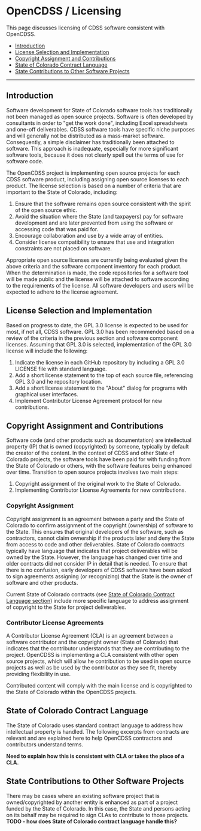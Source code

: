 # OpenCDSS / Licensing #

This page discusses licensing of CDSS software consistent with OpenCDSS.

* [Introduction](#introduction)
* [License Selection and Implementation](#license-selection-and-implementation)
* [Copyright Assignment and Contributions](#copyright-assignment-and-contributions)
* [State of Colorado Contract Language](#state-of-colorado-contract-language)
* [State Contributions to Other Software Projects](#state-contributions-to-other-software-projects)

-------------

## Introduction ##

Software development for State of Colorado software tools has traditionally not been managed as open source projects.
Software is often developed by consultants in order to "get the work done",
including Excel spreadsheets and one-off deliverables.
CDSS software tools have specific niche purposes and will generally not be distributed as a mass-market software.
Consequently, a simple disclaimer has traditionally been attached to software.
This approach is inadequate, especially for more significant software tools,
because it does not clearly spell out the terms of use for software code.

The OpenCDSS project is implementing open source projects for each CDSS software product,
including assigning open source licenses to each product.
The license selection is based on a number of criteria that are important to the State of Colorado, including:

1. Ensure that the software remains open source consistent with the spirit of the open source ethic.
2. Avoid the situation where the State (and taxpayers) pay for software development and are later prevented from
using the software or accessing code that was paid for.
3. Encourage collaboration and use by a wide array of entities.
4. Consider license compatibility to ensure that use and integration constraints are not placed on software.

Appropriate open source licenses are currently being evaluated given the above criteria
and the software component inventory for each product.
When the determination is made, the code repositories for a software tool will be made public and the license
will be attached to software according to the requirements of the license.
All software developers and users will be expected to adhere to the license agreement.

## License Selection and Implementation ##

Based on progress to date, the GPL 3.0 license is expected to be used for most, if not all, CDSS software.
GPL 3.0 has been recommended based on a review of the criteria in the previous section and
software component licenses.  Assuming that GPL 3.0 is selected, implementation of the GPL 3.0 license will
include the following:

1. Indicate the license in each GitHub repository by including a GPL 3.0 LICENSE file with standard language.
2. Add a short license statement to the top of each source file, referencing GPL 3.0 and he repository location.
3. Add a short license statement to the "About" dialog for programs with graphical user interfaces.
4. Implement Contributor License Agreement protocol for new contributions.

## Copyright Assignment and Contributions ##

Software code (and other products such as documentation) are intellectual property (IP) that is owned (copyrighted) by someone,
typically by default the creator of the content.
In the context of CDSS and other State of Colorado projects, the software tools have been paid for with funding
from the State of Colorado or others, with the software features being enhanced over time.
Transition to open source projects involves two main steps:

1. Copyright assignment of the original work to the State of Colorado.
2. Implementing Contributor License Agreements for new contributions.

### Copyright Assignment ###

Copyright assignment is an agreement between a party and the State of Colorado to confirm assignment of the copyright (ownership)
of software to the State.  This ensures that original developers of the software, such as contractors,
cannot claim ownership if the products later and deny the State from access to code and other deliverables.
State of Colorado contracts typically have language that indicates that project deliverables will be owned by the State.
However, the language has changed over time and older contracts did not consider IP in detail that is needed.
To ensure that there is no confusion, early developers of CDSS software have been asked to sign agreements
assigning (or recognizing) that the State is the owner of software and other products.

Current State of Colorado contracts (see [State of Colorado Contract Language section](#state-of-colorado-contract-language)) include more specific language to address assignment of copyright to the State for
project deliverables.

### Contributor License Agreements ###

A Contributor License Agreement (CLA) is an agreement between a software contributor and the copyright owner
(State of Colorado) that indicates that the contributor understands that they are contributing to the project.
OpenCDSS is implementing a CLA consistent with other open source projects, which will allow he contribution to
be used in open source projects as well as be used by the contributor as they see fit,
thereby providing flexibility in use.

Contributed content will comply with the main license and is copyrighted to the State of Colorado
within the OpenCDSS projects.

## State of Colorado Contract Language ##

The State of Colorado uses standard contract language to address how intellectual property is handled.
The following excerpts from contracts are relevant and are explained here to help OpenCDSS contractors and contributors
understand terms.

**Need to explain how this is consistent with CLA or takes the place of a CLA.**

## State Contributions to Other Software Projects ##

There may be cases where an existing software project that is owned/copyrighted by another entity is
enhanced as part of a project funded by the State of Colorado.
In this case, the State and persons acting on its behalf may be required to sign CLAs to contribute
to those projects.  **TODO - how does State of Colorado contract language handle this?**

